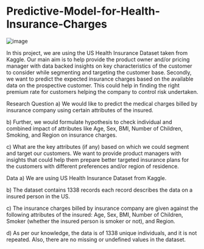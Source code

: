 # Predictive-Model-for-Health-Insurance-Charges
![image](https://user-images.githubusercontent.com/84446031/229999521-b4280120-d348-4900-be8d-9955d4032627.png)


In this project, we are using the US Health Insurance Dataset taken from Kaggle. 
Our main aim is to help provide the product owner and/or pricing manager with data backed insights on key characteristics of the customer to consider while segmenting and targeting the customer base. 
Secondly, we want to predict the expected insurance charges based on the available data on the prospective customer. 
This could help in finding the right premium rate for customers helping the company to control risk undertaken.


Research Question
a)	We would like to predict the medical charges billed by insurance company using certain attributes of the insured. 

b)	Further, we would formulate hypothesis to check individual and combined impact of attributes like Age, Sex, BMI, Number of Children, Smoking, and Region on insurance charges.

c)	What are the key attributes (if any) based on which we could segment and target our customers. We want to provide product managers with insights that could help them prepare better targeted insurance plans for the customers with different preferences and/or region of residence.

Data
a)	We are using US Health Insurance Dataset from Kaggle.

b)	The dataset contains 1338 records each record describes the data on a insured person in the US. 

c)	The insurance charges billed by insurance company are given against the following attributes of the insured: Age, Sex, BMI, Number of Children, Smoker (whether the insured person is smoker or not), and Region. 

d)	As per our knowledge, the data is of 1338 unique individuals, and it is not repeated. Also, there are no missing or undefined values in the dataset.
